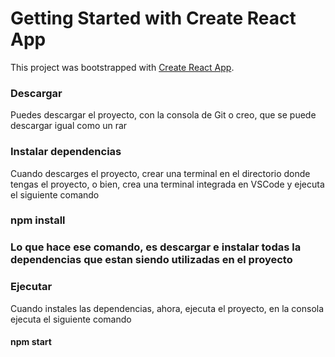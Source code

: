 # Getting Started with Create React App

This project was bootstrapped with [Create React App](https://github.com/facebook/create-react-app).

  ### Descargar 
  
  Puedes descargar el proyecto, con la consola de Git o creo, que se puede descargar igual como un rar 
  
  ### Instalar dependencias 
  
  Cuando descarges el proyecto, crear una terminal en el directorio donde tengas el proyecto, o bien, crea una terminal integrada en VSCode y ejecuta el siguiente comando 
  
  ### npm install 
  
  ### Lo que hace ese comando, es descargar e instalar todas la dependencias que estan siendo utilizadas en el proyecto 

  
  ### Ejecutar 
  
  Cuando instales las dependencias, ahora, ejecuta el proyecto, en la consola ejecuta el siguiente comando 
  
  #### npm start 
